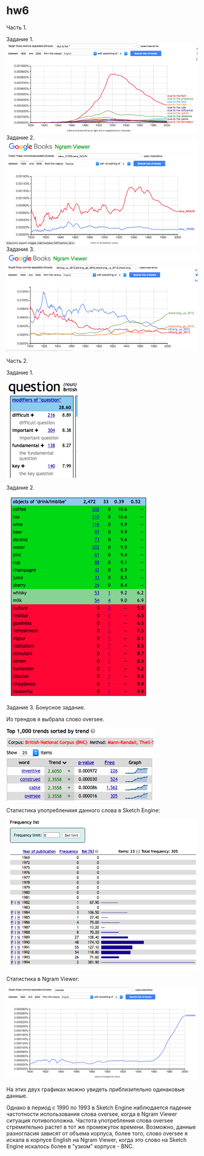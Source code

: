 # hw6

Часть 1.

Задание 1.
![alt-текст](https://github.com/SofiyaRastorgueva/hw6/blob/master/%D0%A1%D0%BD%D0%B8%D0%BC%D0%BE%D0%BA%20%D1%8D%D0%BA%D1%80%D0%B0%D0%BD%D0%B0%202018-04-01%20%D0%B2%2020.39.02.png?raw=true)
Задание 2.
![alt-текст](https://github.com/SofiyaRastorgueva/hw6/blob/master/%D0%A1%D0%BD%D0%B8%D0%BC%D0%BE%D0%BA%20%D1%8D%D0%BA%D1%80%D0%B0%D0%BD%D0%B0%202018-04-01%20%D0%B2%2021.02.25.png?raw=true)
Задание 3.
![alt-текст](https://github.com/SofiyaRastorgueva/hw6/blob/master/%D0%A1%D0%BD%D0%B8%D0%BC%D0%BE%D0%BA%20%D1%8D%D0%BA%D1%80%D0%B0%D0%BD%D0%B0%202018-04-01%20%D0%B2%2021.17.24.png?raw=true)

Часть 2.

Задание 1.

![alt-текст](https://github.com/SofiyaRastorgueva/hw6/blob/master/%D0%A1%D0%BD%D0%B8%D0%BC%D0%BE%D0%BA%20%D1%8D%D0%BA%D1%80%D0%B0%D0%BD%D0%B0%202018-04-01%20%D0%B2%2022.06.04.png?raw=true)

Задание 2.

![alt-текст](https://github.com/SofiyaRastorgueva/hw6/blob/master/%D0%A1%D0%BD%D0%B8%D0%BC%D0%BE%D0%BA%20%D1%8D%D0%BA%D1%80%D0%B0%D0%BD%D0%B0%202018-04-09%20%D0%B2%2014.52.00.png?raw=true)

Задание 3. Бонусное задание.

Из трендов я выбрала слово oversee.

![alt-текст](https://github.com/SofiyaRastorgueva/hw6/blob/master/%D0%A1%D0%BD%D0%B8%D0%BC%D0%BE%D0%BA%20%D1%8D%D0%BA%D1%80%D0%B0%D0%BD%D0%B0%202018-04-09%20%D0%B2%2014.55.55.png?raw=true)

Статистика употреблениия данного слова в Sketch Engine:

![alt-текст](https://github.com/SofiyaRastorgueva/hw6/blob/master/%D0%A1%D0%BD%D0%B8%D0%BC%D0%BE%D0%BA%20%D1%8D%D0%BA%D1%80%D0%B0%D0%BD%D0%B0%202018-04-09%20%D0%B2%2014.58.06.png?raw=true)

Статистика в Ngram Viewer:

![alt-текст](https://github.com/SofiyaRastorgueva/hw6/blob/master/%D0%A1%D0%BD%D0%B8%D0%BC%D0%BE%D0%BA%20%D1%8D%D0%BA%D1%80%D0%B0%D0%BD%D0%B0%202018-04-09%20%D0%B2%2015.02.27.png?raw=true)

На этих двух графиках можно увидеть приблизительно одинаковые данные.

Однако в период с 1990 по 1993 в Sketch Engine наблюдается падение частотности использования слова oversee, когда в Ngram Viewer ситуация потивоположна. Частота употребления слова oversee стремительно растет в тот же промежуток времени.
Возможно, данные разногласия зависят от объема корпуса, более того, слово oversee я искала в корпусе English на Ngram Viewer, когда это слово на Sketch Engine искалось более в "узком" корпусе - BNC.

